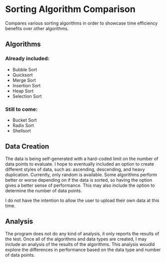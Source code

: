 # Sorting Algorithm Comparison

Compares various sorting algorithms in order to showcase time efficiency benefits over other algorithms. 

## Algorithms

### Already included:
- Bubble Sort
- Quicksort
- Merge Sort
- Insertion Sort
- Heap Sort
- Selection Sort

### Still to come:
- Bucket Sort
- Radix Sort
- Shellsort

## Data Creation

The data is being self-generated with a hard-coded limit on the number of data points to evaluate. I hope to eventually included an option to create different styles of data, such as: ascending, descending, and heavy duplication. Currently, only random is available. Some algorithms perform better or worse depending on if the data is sorted, so having the option gives a better sense of performance. This may also include the option to determine the number of data points. 

I do not have the intention to allow the user to upload their own data at this time.

## Analysis

The program does not do any kind of analysis, it only reports the results of the test. Once all of the algorithms and data types are created, I may include an analysis of the results of the algorithms. This analysis woudld explore the differences in performance based on the data type and number of data points. 
